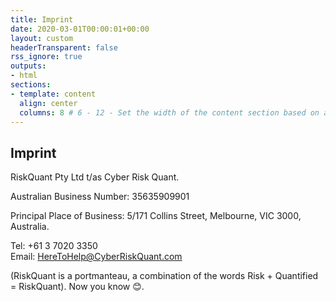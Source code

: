 ```yaml
---
title: Imprint 
date: 2020-03-01T00:00:01+00:00 
layout: custom
headerTransparent: false
rss_ignore: true
outputs:
- html
sections:
- template: content
  align: center
  columns: 8 # 6 - 12 - Set the width of the content section based on a 12 column grid
---
```

## Imprint

RiskQuant Pty Ltd t/as Cyber Risk Quant.

Australian Business Number: 35635909901

Principal Place of Business: 5/171 Collins Street, Melbourne, VIC 3000, Australia.

Tel: +61 3 7020 3350   
Email: HereToHelp@CyberRiskQuant.com

(RiskQuant is a portmanteau, a combination of the words Risk + Quantified = RiskQuant). Now you know 😊.  

